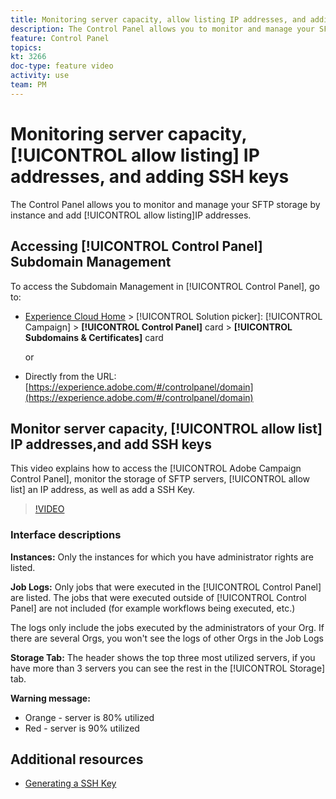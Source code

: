 ```yaml
---
title: Monitoring server capacity, allow listing IP addresses, and adding SSH keys
description: The Control Panel allows you to monitor and manage your SFTP storage by instance and add IP addresses to allow lists.
feature: Control Panel
topics: 
kt: 3266
doc-type: feature video
activity: use
team: PM
---
```


# Monitoring server capacity, [!UICONTROL allow listing] IP addresses, and adding SSH keys

The Control Panel allows you to monitor and manage your SFTP storage by instance and add [!UICONTROL allow listing]IP addresses.

## Accessing [!UICONTROL Control Panel] Subdomain Management

To access the Subdomain Management in [!UICONTROL Control Panel], go to:

* [Experience Cloud Home](https://experience.adobe.com/#/home) > [!UICONTROL Solution picker]: [!UICONTROL Campaign] > **[!UICONTROL Control Panel]** card > **[!UICONTROL Subdomains & Certificates]** card
  
  or
* Directly from the URL: [https://experience.adobe.com/#/controlpanel/domain](https://experience.adobe.com/#/controlpanel/domain)

## Monitor server capacity, [!UICONTROL allow list] IP addresses,and add SSH keys

This video explains how to access the [!UICONTROL Adobe Campaign Control Panel], monitor the storage of SFTP servers, [!UICONTROL allow list] an IP address, as well as add a SSH Key.

>[!VIDEO](https://video.tv.adobe.com/v/27270?quality=12)

### Interface descriptions

**Instances:** Only the instances for which you have administrator rights are listed.

**Job Logs:** Only jobs that were executed in the [!UICONTROL Control Panel] are listed. The jobs that were executed outside of [!UICONTROL Control Panel] are not included (for example workflows being executed, etc.)

The logs only include the jobs executed by the administrators of your Org. If there are several Orgs, you won't see the logs of other Orgs in the Job Logs

**Storage Tab:** The header shows the top three most utilized servers, if you have more than 3 servers you can see the rest in the [!UICONTROL Storage] tab.

**Warning message:**

* Orange - server is 80% utilized
* Red - server is 90% utilized

## Additional resources

* [Generating a SSH Key](/help/administrating/control-panel/generate-ssh-key.md)
